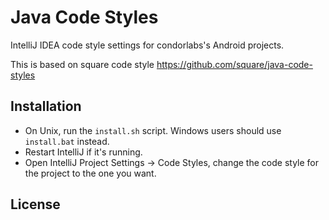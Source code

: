 Java Code Styles
================

IntelliJ IDEA code style settings for condorlabs's Android projects.

This is based on square code style https://github.com/square/java-code-styles


Installation
------------

 * On Unix, run the `install.sh` script. Windows users should use `install.bat` instead.
 * Restart IntelliJ if it's running.
 * Open IntelliJ Project Settings -> Code Styles, change the code style for the
   project to the one you want.


License
-------

